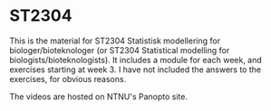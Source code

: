 # ST2304

This is the material for ST2304 Statistisk modellering for biologer/bioteknologer (or ST2304 Statistical modelling for biologists/bioteknologists). It includes a module for each week, and exercises starting at week 3. I have not included the answers to the exercises, for obvious reasons.

The videos are hosted on NTNU's Panopto site.